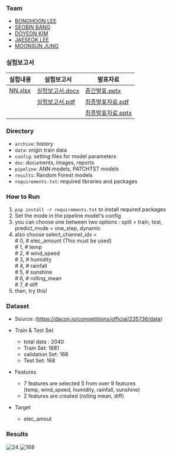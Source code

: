 ### Team
- [BONGHOON LEE](https://github.com/Bong-HoonLee)
- [SEOBIN BANG](https://github.com/vin10ah)
- [DOYEON KIM](https://github.com/electronicguy97)
- [JAESEOK LEE](https://github.com/appleman153)
- [MOONSUN JUNG](https://github.com/JUNGMOONSUN/)

### 실험보고서
|실험내용|실험보고서|발표자료|
|------|---|---|
|[NN.xlsx](https://github.com/Bong-HoonLee/EST_wassup01_TEAM4/files/13936974/NN.xlsx)|[실험보고서.docx](https://github.com/Bong-HoonLee/EST_wassup01_TEAM4/files/13936854/default.docx)|[중간발표.pptx](https://github.com/Bong-HoonLee/EST_wassup01_TEAM4/files/13936853/default.pptx)|
||[실험보고서.pdf](https://github.com/Bong-HoonLee/EST_wassup01_TEAM4/files/13936866/default.pdf)|[최종발표자료.pdf](https://github.com/Bong-HoonLee/EST_wassup01_TEAM4/files/13936841/default.pdf)|
|||[최종발표자료.pptx](https://github.com/Bong-HoonLee/EST_wassup01_TEAM4/files/13936842/default.pptx)|


### Directory
- `archive`: history
- `data`: origin train data
- `config`: setting files for model parameters
- `doc`: documents, images, reports
- `pipeline`: ANN models, PATCHTST models
- `results`: Random Forest models
- `requirements.txt`: required libraries and packages

### How to Run
1) `pip install -r requirements.txt` to install required packages
2) Set the mode in the pipeline model's config
3) you can choose one between two options : split = train, test, predict_mode = one_step, dynamic
4) also choose select_channel_idx = <br> # 0, # elec_amount (This must be used) <br>
                                      # 1, # temp<br>
                                      # 2, # wind_speed<br>
                                      # 3, # humidity<br>
                                      # 4, # rainfall<br>
                                      # 5, # sunshine<br>
                                      # 6, # rolling_mean<br>
                                      # 7, # diff<br>
5) then, try this!

### Dataset
- Source: (https://dacon.io/competitions/official/235736/data)
- Train & Test Set
	- total data : 2040
	- Train Set: 1681
 	- validation Set: 168
	- Test Set: 168
- Features
	- 7 features are selected 5 from over 9 features <br>
	(temp, wind_speed, humidity, rainfall, sunshine) <br>
	+ 2 features are created (rolling mean, diff)
  
- Target
	- elec_amout


### Results

![24](https://github.com/Bong-HoonLee/EST_wassup01_TEAM4/assets/144428051/08196a6f-6dfa-475a-84b6-dda0b6b34b57)
![168](https://github.com/Bong-HoonLee/EST_wassup01_TEAM4/assets/144428051/302fa27a-c9ca-4c4f-8c23-0e7ce41de6a0)


